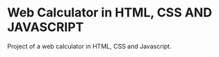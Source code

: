 # Web Calculator in HTML, CSS AND JAVASCRIPT

Project of a web calculator in HTML, CSS and Javascript.
